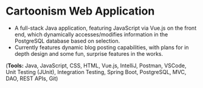 # Cartoonism Web Application

* A full-stack Java application, featuring JavaScript via Vue.js on the front end, which dynamically accesses/modifies information in the PostgreSQL database based on selection.
* Currently features dynamic blog posting capabilities, with plans for in depth design and some fun, surprise features in the works.

(**Tools:** Java, JavaScript, CSS, HTML, Vue.js, IntelliJ, Postman, VSCode, Unit Testing (JUnit), Integration Testing, Spring Boot, PostgreSQL, MVC, DAO, REST APIs, Git)
